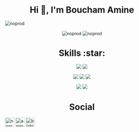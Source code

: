 
<h1 align="center">Hi 👋, I'm Boucham Amine</h1>
<p align="left"> <img src="https://komarev.com/ghpvc/?username=noprod" alt="noprod" /> </p>

<p align="center"><img align="center" src="https://github-readme-stats.vercel.app/api?username=NOPROD&count_private=true&show_icons=true&theme=tokyonight" alt="noprod" /> <img align="center" src="https://github-readme-stats.vercel.app/api/top-langs/?username=noprod&layout=compact&hide=html&theme=tokyonight" alt="noprod" /></p>

<h1 align="center">Skills :star:</h1>

<p align="center"> <img src="https://img.shields.io/badge/JavaScript-⭐⭐⭐⭐⭐-informational?style=flat&logoColor=white&color=34ebeb&logo=data:image/svg%2bxml;base64,"/> <img src="https://img.shields.io/badge/TypeScript-⭐⭐⭐⭐⭐-informational?style=flat&logoColor=white&color=34ebeb&logo=data:image/svg%2bxml;base64,"/></p>

<p align="center"> <img src="https://img.shields.io/badge/Angular-⭐⭐⭐⭐⭐-informational?style=flat&logoColor=white&color=2bbc8a&logo=data:image/svg%2bxml;base64,"/> <img src="https://img.shields.io/badge/VueJs-⭐⭐⭐⭐⭐-informational?style=flat&logoColor=white&color=2bbc8a&logo=data:image/svg%2bxml;base64,)"/> <img src="https://img.shields.io/badge/Java-⭐⭐⭐-informational?style=flat&logo=data:image/svg%2bxml;base64,"/></p>

<p align="center"> <img src="https://img.shields.io/badge/NodeJS-⭐⭐⭐⭐⭐-informational?style=flat&logo=data:image/svg%2bxml;base64,"/> <img src="https://img.shields.io/badge/Kotlin-⭐⭐⭐⭐-informational?style=flat&logo=data:image/svg%2bxml;base64,"/> </p>


<p align="center">
  <h1 align="center">Social</h1>
<a href="https://codepen.io/noprod" target="blank"><img align="center" src="https://cdn.jsdelivr.net/npm/simple-icons@3.0.1/icons/codepen.svg" alt="noprod" height="30" width="30" /></a>
<a href="https://linkedin.com/in/amine-boucham" target="blank"><img align="center" src="https://cdn.jsdelivr.net/npm/simple-icons@3.0.1/icons/linkedin.svg" alt="amine-boucham" height="30" width="30" /></a>
<a href="https://www.youtube.com/channel/UCWATiwMlNxlbyGIuWBs__sQ" target="blank"><img align="center" src="https://cdn.jsdelivr.net/npm/simple-icons@3.0.1/icons/youtube.svg" alt="blzbla" height="30" width="30" /></a>
</p>
